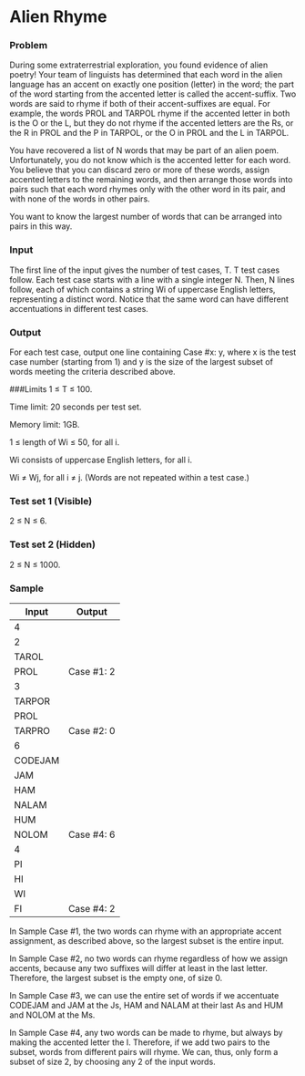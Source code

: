 # Alien Rhyme

### Problem
During some extraterrestrial exploration, you found evidence of alien poetry! Your team of linguists has determined that each word in the alien language has an accent on exactly one position (letter) in the word; the part of the word starting from the accented letter is called the accent-suffix. Two words are said to rhyme if both of their accent-suffixes are equal. For example, the words PROL and TARPOL rhyme if the accented letter in both is the O or the L, but they do not rhyme if the accented letters are the Rs, or the R in PROL and the P in TARPOL, or the O in PROL and the L in TARPOL.

You have recovered a list of N words that may be part of an alien poem. Unfortunately, you do not know which is the accented letter for each word. You believe that you can discard zero or more of these words, assign accented letters to the remaining words, and then arrange those words into pairs such that each word rhymes only with the other word in its pair, and with none of the words in other pairs.

You want to know the largest number of words that can be arranged into pairs in this way.

### Input
The first line of the input gives the number of test cases, T. T test cases follow. Each test case starts with a line with a single integer N. Then, N lines follow, each of which contains a string Wi of uppercase English letters, representing a distinct word. Notice that the same word can have different accentuations in different test cases.

### Output
For each test case, output one line containing Case #x: y, where x is the test case number (starting from 1) and y is the size of the largest subset of words meeting the criteria described above.

###Limits
1 ≤ T ≤ 100.

Time limit: 20 seconds per test set.

Memory limit: 1GB.

1 ≤ length of Wi ≤ 50, for all i.

Wi consists of uppercase English letters, for all i.

Wi ≠ Wj, for all i ≠ j. (Words are not repeated within a test case.) 

### Test set 1 (Visible)
2 ≤ N ≤ 6.

### Test set 2 (Hidden)
2 ≤ N ≤ 1000.

### Sample
| Input | Output |
| ----- | ------ |
| 4 | |
| 2 | |
| TAROL | |
| PROL | Case #1: 2 |
| 3 | |
| TARPOR | |
| PROL | |
| TARPRO | Case #2: 0 |
| 6 | |
| CODEJAM | |
| JAM | |
| HAM | |
| NALAM | |
| HUM | |
| NOLOM | Case #4: 6 |
| 4 | |
| PI | |
| HI | |
| WI | |
| FI | Case #4: 2 |

In Sample Case #1, the two words can rhyme with an appropriate accent assignment, as described above, so the largest subset is the entire input.

In Sample Case #2, no two words can rhyme regardless of how we assign accents, because any two suffixes will differ at least in the last letter. Therefore, the largest subset is the empty one, of size 0.

In Sample Case #3, we can use the entire set of words if we accentuate CODEJAM and JAM at the Js, HAM and NALAM at their last As and HUM and NOLOM at the Ms.

In Sample Case #4, any two words can be made to rhyme, but always by making the accented letter the I. Therefore, if we add two pairs to the subset, words from different pairs will rhyme. We can, thus, only form a subset of size 2, by choosing any 2 of the input words.
